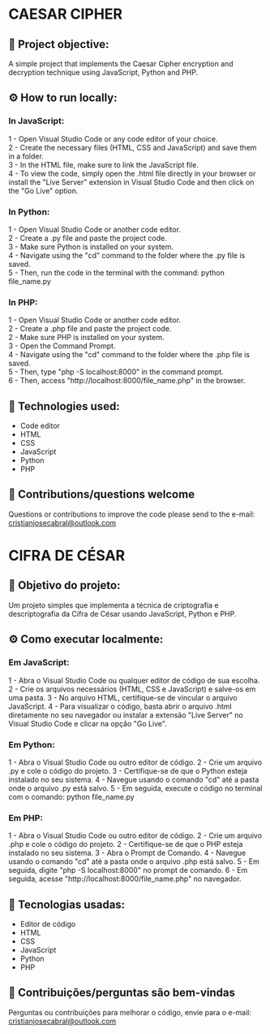 # CAESAR CIPHER

## 📖 Project objective:

A simple project that implements the Caesar Cipher encryption and decryption technique using JavaScript, Python and PHP.

## ⚙️ How to run locally:

### In JavaScript:
1 - Open Visual Studio Code or any code editor of your choice.\
2 - Create the necessary files (HTML, CSS and JavaScript) and save them in a folder.\
3 - In the HTML file, make sure to link the JavaScript file.\
4 - To view the code, simply open the .html file directly in your browser or install the "Live Server" extension in Visual Studio Code and then click on the "Go Live" option.

### In Python:
1 - Open Visual Studio Code or another code editor.\
2 - Create a .py file and paste the project code.\
3 - Make sure Python is installed on your system.\
4 - Navigate using the "cd" command to the folder where the .py file is saved.\
5 - Then, run the code in the terminal with the command: python file_name.py

### In PHP:
1 - Open Visual Studio Code or another code editor.\
2 - Create a .php file and paste the project code.\
2 - Make sure PHP is installed on your system.\
3 - Open the Command Prompt.\
4 - Navigate using the "cd" command to the folder where the .php file is saved.\
5 - Then, type "php -S localhost:8000" in the command prompt.\
6 - Then, access "http://localhost:8000/file_name.php" in the browser.

## 📌 Technologies used:

- Code editor
- HTML
- CSS
- JavaScript
- Python
- PHP

## 🙋 Contributions/questions welcome

Questions or contributions to improve the code please send to the e-mail: cristianjosecabral@outlook.com

#

# CIFRA DE CÉSAR

## 📖 Objetivo do projeto:

Um projeto simples que implementa a técnica de criptografia e descriptografia da Cifra de César usando JavaScript, Python e PHP.

## ⚙️ Como executar localmente:

### Em JavaScript:
1 - Abra o Visual Studio Code ou qualquer editor de código de sua escolha.
2 - Crie os arquivos necessários (HTML, CSS e JavaScript) e salve-os em uma pasta.
3 - No arquivo HTML, certifique-se de vincular o arquivo JavaScript.
4 - Para visualizar o código, basta abrir o arquivo .html diretamente no seu navegador ou instalar a extensão "Live Server" no Visual Studio Code e clicar na opção "Go Live".

### Em Python:
1 - Abra o Visual Studio Code ou outro editor de código.
2 - Crie um arquivo .py e cole o código do projeto.
3 - Certifique-se de que o Python esteja instalado no seu sistema.
4 - Navegue usando o comando "cd" até a pasta onde o arquivo .py está salvo.
5 - Em seguida, execute o código no terminal com o comando: python file_name.py

### Em PHP:
1 - Abra o Visual Studio Code ou outro editor de código.
2 - Crie um arquivo .php e cole o código do projeto.
2 - Certifique-se de que o PHP esteja instalado no seu sistema.
3 - Abra o Prompt de Comando.
4 - Navegue usando o comando "cd" até a pasta onde o arquivo .php está salvo.
5 - Em seguida, digite "php -S localhost:8000" no prompt de comando.
6 - Em seguida, acesse "http://localhost:8000/file_name.php" no navegador.

## 📌 Tecnologias usadas:

- Editor de código
- HTML
- CSS
- JavaScript
- Python
- PHP

## 🙋 Contribuições/perguntas são bem-vindas

Perguntas ou contribuições para melhorar o código, envie para o e-mail: cristianjosecabral@outlook.com
